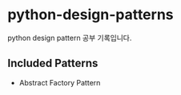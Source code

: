 # python-design-patterns
python design pattern 공부 기록입니다. 

## Included Patterns
- Abstract Factory Pattern
